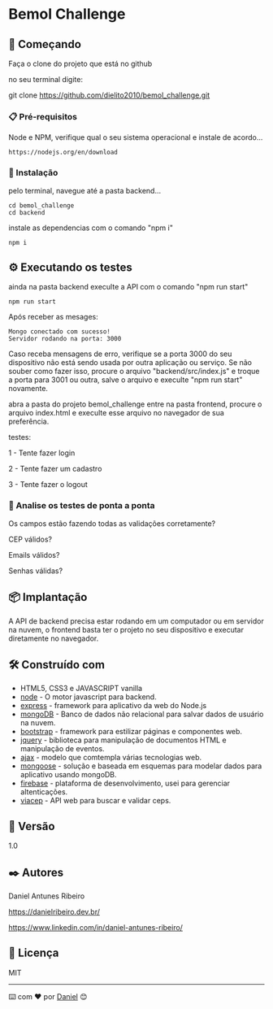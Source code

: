 # Bemol Challenge

## 🚀 Começando

Faça o clone do projeto que está no github

no seu terminal digite:

git clone https://github.com/dielito2010/bemol_challenge.git

### 📋 Pré-requisitos

Node e NPM, verifique qual o seu sistema operacional e instale de acordo...

```
https://nodejs.org/en/download
```

### 🔧 Instalação

pelo terminal, navegue até a pasta backend...

```
cd bemol_challenge
cd backend
```
instale as dependencias com o comando "npm i"

```
npm i
```

## ⚙️ Executando os testes

ainda na pasta backend execulte a API com o comando "npm run start"

```
npm run start
```

Após receber as mesages:

```
Mongo conectado com sucesso!
Servidor rodando na porta: 3000 
```

Caso receba mensagens de erro, verifique se a porta 3000 do seu dispositivo não está sendo usada por outra aplicação ou serviço. Se não souber como fazer isso, procure o arquivo "backend/src/index.js" e troque a porta para 3001 ou outra, salve o arquivo e execulte "npm run start" novamente.

abra a pasta do projeto bemol_challenge entre na pasta frontend,
procure o arquivo index.html e execulte esse arquivo no navegador de sua preferência.

testes:

1 - Tente fazer login

2 - Tente fazer um cadastro

3 - Tente fazer o logout


### 🔩 Analise os testes de ponta a ponta

Os campos estão fazendo todas as validações corretamente?

CEP válidos?

Emails válidos?

Senhas válidas?


## 📦 Implantação

A API de backend precisa estar rodando em um computador ou em servidor na nuvem,
o frontend basta ter o projeto no seu dispositivo e executar diretamente no navegador.

## 🛠️ Construído com

* HTML5, CSS3 e JAVASCRIPT vanilla
* [node](https://nodejs.org/) - O motor javascript para backend.
* [express](https://expressjs.com/pt-br/) - framework para aplicativo da web do Node.js
* [mongoDB](https://www.mongodb.com/) - Banco de dados não relacional para salvar dados de usuário na nuvem.
* [bootstrap](https://getbootstrap.com/) - framework para estilizar páginas e componentes web.
* [jquery](https://jquery.com/) - biblioteca para manipulação de documentos HTML e manipulação de eventos.
* [ajax](https://api.jquery.com/Jquery.ajax/) - modelo que comtempla várias tecnologias web.
* [mongoose](https://mongoosejs.com/) - solução e baseada em esquemas para modelar dados para aplicativo usando mongoDB.
* [firebase](https://firebase.google.com/?hl=pt-br) - plataforma de desenvolvimento, usei para gerenciar altenticações.
* [viacep](https://viacep.com.br/) - API web para buscar e validar ceps.


## 📌 Versão

1.0

## ✒️ Autores

Daniel Antunes Ribeiro

https://danielribeiro.dev.br/

https://www.linkedin.com/in/daniel-antunes-ribeiro/

## 📄 Licença

MIT

---
⌨️ com ❤️ por [Daniel](https://gist.github.com/dielito2010) 😊